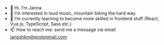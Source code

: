 - 👋 Hi, I’m Janna
- :heart_decoration: I’m interested in loud music, mountain biking the hard way.
- 🌱 I’m currently learning to become more skilled in frontend stuff (React, Vue.js, TypeScript, Sass etc.)
- 📫 How to reach me: send me a message via email janoshkin@protonmail.com

<!---
Jannanie/Jannanie is a ✨ special ✨ repository because its `README.md` (this file) appears on your GitHub profile.
You can click the Preview link to take a look at your changes.
--->
